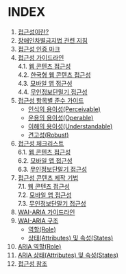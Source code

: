 # INDEX
1. [접근성이란?](01-a11yStart/start.md)  
2. [장애인차별금지법 관련 지침](02-a11yGuideline/guideline.md)  
3. [접근성 인증 마크](03-a11yMark/mark.md)  
4. [접근성 가이드라인](04-a11yCag/wcag.md)   
   4.1. [웹 콘텐츠 접근성](04-a11yCag/wcag.md)   
   4.2. [한국형 웹 콘텐츠 접근성](04-a11yCag/kwcag.md)    
   4.3. [모바일 앱 접근성](04-a11yCag/macag.md)   
   4.4. [무인정보단밀기 접근성](04-a11yCag/kiosk.md)   
5. [접근성 항목별 준수 가이드](05-a11yCagGuide/perceivable.md)   
   - [인식의 용이성(Perceivable)](05-a11yCagGuide/perceivable.md)   
   - [운용의 용이성(Operable)](05-a11yCagGuide/operable.md)   
   - [이해의 용이성(Understandable)](05-a11yCagGuide/understandable.md)   
   - [견고성(Robust)](05-a11yCagGuide/robust.md)   
6. [접근성 체크리스트](06-a11yCheck/web.md)   
   6.1. [웹 콘텐츠 접근성](06-a11yCheck/wcag.md)   
   6.2. [모바일 앱 접근성](06-a11yCheck/macag.md)   
   6.3. [무인정보단말기 접근성](06-a11yCheck/kiosk.md)   
7. [접근성 콘텐츠 제작 기법](07-a11yDevelop/wcag.md)   
   7.1. [웹 콘텐츠 접근성](07-a11yDevelop/wcag.md)   
   7.2. [모바일 앱 접근성](07-a11yDevelop/macag.md)   
   7.3. [무인정보단말기 접근성](07-a11yDevelop/kiosk.md)  
8. [WAI-ARIA 가이드라인](08-a11yAriaGuide/ariaguide.md)   
9. [WAI-ARIA 구조](09-a11yAria/role.md)   
   - [역할(Role)](09-a11yAria/role.md)   
   - [상태(Attributes) 및 속성(States)](09-a11yAria/states.md)   
10. [ARIA 역할(Role)](10-a11yRole/01-alert.md)   
11. [ARIA 상태(Attributes) 및 속성(States)](11-a11yAria/01-activedescendant.md)   
12. [접근성 참조](13-a11yBookmark/bookmark.md)   
